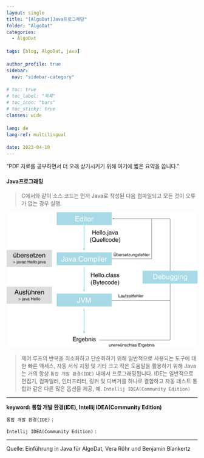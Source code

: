 ```yaml
---
layout: single
title: "[AlgoDat]Java프로그래밍"
folder: "AlgoDat"
categories:
  - AlgoDat

tags: [blog, AlgoDat, java]

author_profile: true
sidebar:
  nav: "sidebar-category"

# toc: true
# toc_label: "목록"
# toc_icon: "bars"
# toc_sticky: true
classes: wide

lang: de
lang-ref: multilingual

date: 2023-04-19
---
```


"PDF 자료를 공부하면서 더 오래 상기시키기 위해 여기에 짧은 요약을 씁니다."

#### Java프로그래밍

> C에서와 같이 소스 코드는 먼저 Java로 작성된 다음 컴파일되고 모든 것이 오류가 없는 경우 실행.

<img src="https://github.com/Sehoon1207/sehoon1207.github.io/blob/main/_posts/img/1.1_ablauf_des_Programmierens%20in%20Java.png?raw=true" width="700px">

> 제어 루프의 반복을 최소화하고 단순화하기 위해 일반적으로 사용되는 도구에 대한 빠른 액세스, 자동 서식 지정 및 기타 크고 작은 도움말을 활용하기 위해 Java는 거의 항상 `통합 개발 환경(IDE)` 내에서 프로그래밍됩니다.
> IDE는 일반적으로 편집기, 컴파일러, 인터프리터, 링커 및 디버거를 하나로 결합하고 자동 테스트 통합과 같은 다른 많은 옵션을 제공, 예. `Intellij IDEA(Community Edition)`

---

**keyword: 통합 개발 환경(IDE), Intellij IDEA(Community Edition)**

`통합 개발 환경(IDE)` :

`Intellij IDEA(Community Edition)` :

---

Quelle: Einführung in Java für AlgoDat, Vera Röhr und Benjamin Blankertz
